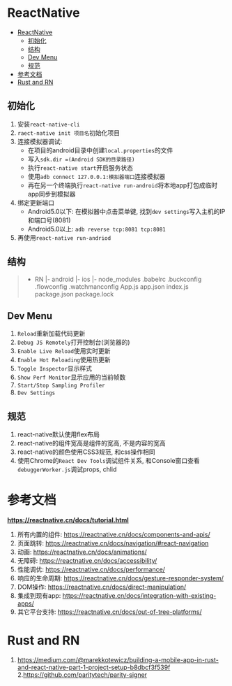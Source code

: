 # ReactNative
<!-- TOC -->

- [ReactNative](#reactnative)
  - [初始化](#初始化)
  - [结构](#结构)
  - [Dev Menu](#dev-menu)
  - [规范](#规范)
- [参考文档](#参考文档)
- [Rust and RN](#rust-and-rn)

<!-- /TOC -->

## 初始化
1. 安装`react-native-cli`
2. `raect-native init 项目名`初始化项目
3. 连接模拟器调试:
    - 在项目的android目录中创建`local.properties`的文件
    - 写入`sdk.dir =(Android SDK的目录路径)`
    - 执行`react-native start`开启服务状态
    - 使用`adb connect 127.0.0.1:模拟器端口`连接模拟器
    - 再在另一个终端执行`react-native run-android`将本地app打包成临时app同步到模拟器
4. 绑定更新端口
    - Android5.0以下: 在模拟器中点击菜单键, 找到`dev settings`写入主机的IP和端口号(8081)
    - Android5.0以上: `adb reverse tcp:8081 tcp:8081` 
5. 再使用`react-native run-andriod`

## 结构
> - RN
>   |- android
>   |- ios
>   |- node_modules
>   .babelrc
>   .buckconfig
>   .flowconfig
>   .watchmanconfig
>   App.js
>   app.json
>   index.js
>   package.json
>   package.lock

## Dev Menu
1. `Reload`重新加载代码更新
2. `Debug JS Remotely`打开控制台(浏览器的)
3. `Enable Live Reload`使用实时更新
4. `Enable Hot Reloading`使用热更新
5. `Toggle Inspector`显示样式
6. `Show Perf Monitor`显示应用的当前帧数
7. `Start/Stop Sampling Profiler`
8. `Dev Settings`

## 规范
1. react-native默认使用flex布局
2. react-native的组件宽高是组件的宽高, 不是内容的宽高
3. react-native的颜色使用CSS3规范, 和css操作相同
4. 使用Chrome的`React Dev Tools`调试组件关系, 和Console窗口查看`debuggerWorker.js`调试props, chlid

# 参考文档
**https://reactnative.cn/docs/tutorial.html**

1. 所有内置的组件: https://reactnative.cn/docs/components-and-apis/
2. 页面跳转: https://reactnative.cn/docs/navigation/#react-navigation
3. 动画: https://reactnative.cn/docs/animations/
4. 无障碍: https://reactnative.cn/docs/accessibility/
5. 性能调优: https://reactnative.cn/docs/performance/
6. 响应的生命周期: https://reactnative.cn/docs/gesture-responder-system/
7. DOM操作: https://reactnative.cn/docs/direct-manipulation/
8. 集成到现有app: https://reactnative.cn/docs/integration-with-existing-apps/
9. 其它平台支持: https://reactnative.cn/docs/out-of-tree-platforms/

# Rust and RN

1. https://medium.com/@marekkotewicz/building-a-mobile-app-in-rust-and-react-native-part-1-project-setup-b8dbcf3f539f
2.https://github.com/paritytech/parity-signer
